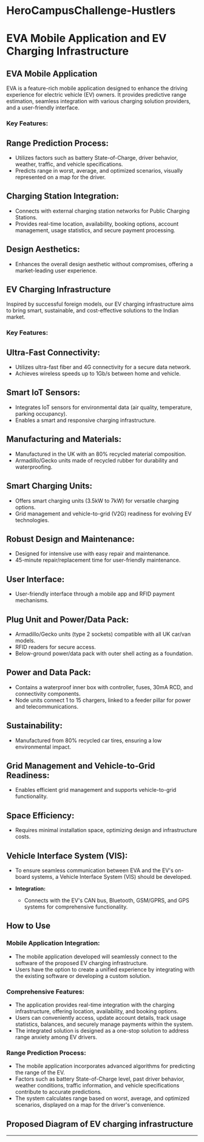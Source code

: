 # HeroCampusChallenge-Hustlers
# EVA Mobile Application and EV Charging Infrastructure

## EVA Mobile Application

EVA is a feature-rich mobile application designed to enhance the driving experience for electric vehicle (EV) owners. It provides predictive range estimation, seamless integration with various charging solution providers, and a user-friendly interface.

### Key Features:

## **Range Prediction Process:**
  - Utilizes factors such as battery State-of-Charge, driver behavior, weather, traffic, and vehicle specifications.
  - Predicts range in worst, average, and optimized scenarios, visually represented on a map for the driver.

 ## **Charging Station Integration:**
  - Connects with external charging station networks for Public Charging Stations.
  - Provides real-time location, availability, booking options, account management, usage statistics, and secure payment processing.

 ## **Design Aesthetics:**
  - Enhances the overall design aesthetic without compromises, offering a market-leading user experience.

## EV Charging Infrastructure

Inspired by successful foreign models, our EV charging infrastructure aims to bring smart, sustainable, and cost-effective solutions to the Indian market.

### Key Features:
## Ultra-Fast Connectivity:
- Utilizes ultra-fast fiber and 4G connectivity for a secure data network.
- Achieves wireless speeds up to 1Gb/s between home and vehicle.

## Smart IoT Sensors:
- Integrates IoT sensors for environmental data (air quality, temperature, parking occupancy).
- Enables a smart and responsive charging infrastructure.

## Manufacturing and Materials:
- Manufactured in the UK with an 80% recycled material composition.
- Armadillo/Gecko units made of recycled rubber for durability and waterproofing.

## Smart Charging Units:
- Offers smart charging units (3.5kW to 7kW) for versatile charging options.
- Grid management and vehicle-to-grid (V2G) readiness for evolving EV technologies.

## Robust Design and Maintenance:
- Designed for intensive use with easy repair and maintenance.
- 45-minute repair/replacement time for user-friendly maintenance.

## User Interface:
- User-friendly interface through a mobile app and RFID payment mechanisms.

## Plug Unit and Power/Data Pack:
- Armadillo/Gecko units (type 2 sockets) compatible with all UK car/van models.
- RFID readers for secure access.
- Below-ground power/data pack with outer shell acting as a foundation.

## Power and Data Pack:
- Contains a waterproof inner box with controller, fuses, 30mA RCD, and connectivity components.
- Node units connect 1 to 15 chargers, linked to a feeder pillar for power and telecommunications.


## **Sustainability:**
  - Manufactured from 80% recycled car tires, ensuring a low environmental impact.

## **Grid Management and Vehicle-to-Grid Readiness:**
  - Enables efficient grid management and supports vehicle-to-grid functionality.

## **Space Efficiency:**
  - Requires minimal installation space, optimizing design and infrastructure costs.

## Vehicle Interface System (VIS):
- To ensure seamless communication between EVA and the EV's on-board systems, a Vehicle Interface System (VIS) should be developed.

- **Integration:**
  - Connects with the EV's CAN bus, Bluetooth, GSM/GPRS, and GPS systems for comprehensive functionality.
  

## How to Use

### Mobile Application Integration:
- The mobile application developed will seamlessly connect to the software of the proposed EV charging infrastructure.
- Users have the option to create a unified experience by integrating with the existing software or developing a custom solution.
  
### Comprehensive Features:
- The application provides real-time integration with the charging infrastructure, offering location, availability, and booking options.
- Users can conveniently access, update account details, track usage statistics, balances, and securely manage payments within the system.
- The integrated solution is designed as a one-stop solution to address range anxiety among EV drivers.

### Range Prediction Process:
- The mobile application incorporates advanced algorithms for predicting the range of the EV.
- Factors such as battery State-of-Charge level, past driver behavior, weather conditions, traffic information, and vehicle specifications contribute to accurate predictions.
- The system calculates range based on worst, average, and optimized scenarios, displayed on a map for the driver's convenience.

## Proposed Diagram of EV charging infrastructure





---


